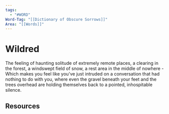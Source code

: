 ```yaml
---
tags:
  - "#WORD"
Word-Tag: "[[Dictionary of Obscure Sorrows]]"
Area: "[[Words]]"
---
```


# Wildred

The feeling of haunting solitude of extremely remote places, a clearing in the forest, a windswept field of snow, a rest area in the middle of nowhere - Which makes you feel like you've just intruded on a conversation that had nothing to do with you, where even the gravel beneath your feet and the trees overhead are holding themselves back to a pointed, inhospitable silence.


## Resources
